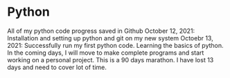 # Python
All of my python code progress saved in Github
October 12, 2021: Installation and setting up python and git on my new system
Octoebr 13, 2021: Successfully run my first python code. Learning the basics of python. In the coming days, I will move to make complete programs and start working on a personal project. This is a 90 days marathon. I have lost 13 days and need to cover lot of time.


